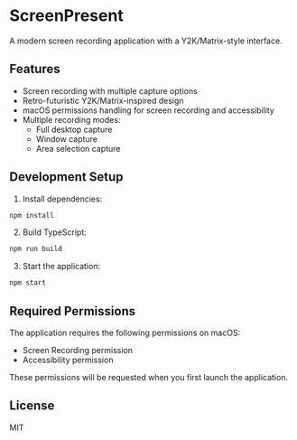 # ScreenPresent

A modern screen recording application with a Y2K/Matrix-style interface.

## Features

- Screen recording with multiple capture options
- Retro-futuristic Y2K/Matrix-inspired design
- macOS permissions handling for screen recording and accessibility
- Multiple recording modes:
  - Full desktop capture
  - Window capture
  - Area selection capture

## Development Setup

1. Install dependencies:
```bash
npm install
```

2. Build TypeScript:
```bash
npm run build
```

3. Start the application:
```bash
npm start
```

## Required Permissions

The application requires the following permissions on macOS:
- Screen Recording permission
- Accessibility permission

These permissions will be requested when you first launch the application.

## License

MIT 